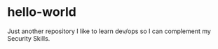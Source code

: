 # hello-world
Just another repository
I like to learn dev/ops so I can complement my Security Skills.
